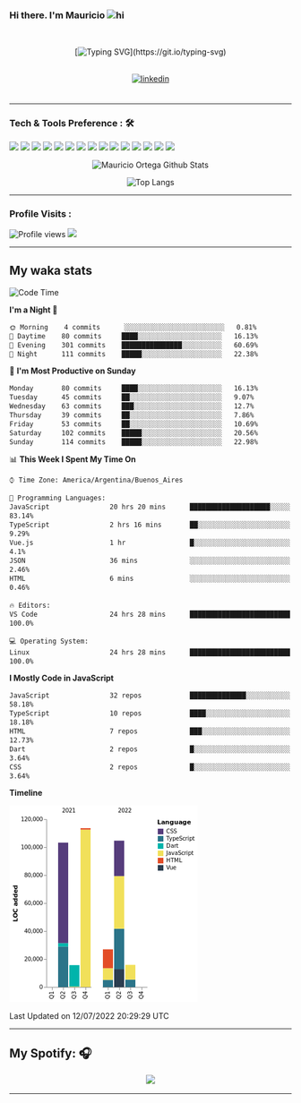 ### Hi there. I'm Mauricio <img src="https://user-images.githubusercontent.com/1303154/88677602-1635ba80-d120-11ea-84d8-d263ba5fc3c0.gif" width="28px" alt="hi">
<br /> 

<div align="center">
  
[![Typing SVG](https://readme-typing-svg.herokuapp.com?size=25&duration=7000&center=true&vCenter=true&width=650&height=40&lines=WELCOME!;My+name+is+Mauricio+Ortega...;I+am+a+Front-End+Developer...;I+hope+you+find+what+you+are+looking+for...;You+have+my+contact+information...;MAY+THE+FORCE+BE+WITH+YOU...)](https://git.io/typing-svg)

</div>
  
<br />

<div align="center">
  
<a href="https://www.linkedin.com/in/mauricio-sebasti%C3%A1n-ortega-71b43788/" target="_blank">
<img src=https://img.shields.io/badge/linkedin-%231E77B5.svg?&style=for-the-badge&logo=linkedin&logoColor=white alt=linkedin style="margin-bottom: 5px;" />
</a>
  
</div>

<br />



<!--
**Nekzus/Nekzus** is a ✨ _special_ ✨ repository because its `README.md` (this file) appears on your GitHub profile.

Here are some ideas to get you started:

- 🔭 I’m currently working on ...
- 🌱 I’m currently learning ...
- 👯 I’m looking to collaborate on ...
- 🤔 I’m looking for help with ...
- 💬 Ask me about ...
- 📫 How to reach me: ...
- 😄 Pronouns: ...
- ⚡ Fun fact: ...
-->

---

### Tech & Tools Preference : 🛠

<img src = "https://img.shields.io/badge/-HTML5-E34F26?style=flat&logo=html5&logoColor=white"> <img src = "https://img.shields.io/badge/-CSS3-1572B6?style=flat&logo=css3&logoColor=white">
<img src="https://img.shields.io/badge/-Sass-cc6699?style=flat&logo=sass&logoColor=ffffff">
<img src="https://img.shields.io/badge/-Bootstrap-563D7C?style=flat&logo=bootstrap&logoColor=white">
<img src="https://img.shields.io/badge/-JavaScript-eed718?style=flat&logo=javascript&logoColor=ffffff">
<img src="https://img.shields.io/badge/-React-000000?style=flat&logo=react&logoColor=00c8ff">
<img src="https://img.shields.io/badge/-Next-000000?style=flat&logo=nextdotjs&logoColor=white">
<img src="http://img.shields.io/badge/-Vue-black?style=flat&logo=vuedotjs&logoColor=4FC08D">
<img src="http://img.shields.io/badge/-Flutter-black?style=flat&logo=flutter&logoColor=02569B">
<img src="https://img.shields.io/badge/-Node.js-3C873A?style=flat&logo=Node.js&logoColor=white">
<img src="http://img.shields.io/badge/-Git-F1502F?style=flat&logo=git&logoColor=FFFFFF">
<img src="http://img.shields.io/badge/-Github-000000?style=flat&logo=github&logoColor=FFFFFF">
<img src="https://img.shields.io/badge/-Firebase-FFA611?style=flat&logo=firebase&logoColor=FFFFFF">
<img src="http://img.shields.io/badge/-Vercel-black?style=flat&logo=vercel&logoColor=white">
<img src="http://img.shields.io/badge/-VS%20Code-007ACC?style=flat&logo=visual%20studio%20code&logoColor=white">


<div align="center">
  
![Mauricio Ortega Github Stats](https://github-readme-stats.vercel.app/api?username=Nekzus&show_icons=true&title_color=fff&icon_color=79ff97&text_color=9f9f9f&bg_color=151515)

![Top Langs](https://github-readme-stats.vercel.app/api/top-langs/?username=Nekzus&hide=css,html,less&layout=compact&title_color=fff&icon_color=79ff97&text_color=9f9f9f&bg_color=151515)

</div>
  
---

### Profile Visits :
  
![Profile views](https://gpvc.arturio.dev/Nekzus)  <img src="https://img.shields.io/github/followers/Nekzus?label=Follow" style=" float:left, margin-right:10px" />

---


## My waka stats
<!--START_SECTION:waka-->
![Code Time](http://img.shields.io/badge/Code%20Time-1%2C044%20hrs%204%20mins-blue)

**I'm a Night 🦉** 

```text
🌞 Morning    4 commits      ░░░░░░░░░░░░░░░░░░░░░░░░░   0.81% 
🌆 Daytime    80 commits     ████░░░░░░░░░░░░░░░░░░░░░   16.13% 
🌃 Evening    301 commits    ███████████████░░░░░░░░░░   60.69% 
🌙 Night      111 commits    █████░░░░░░░░░░░░░░░░░░░░   22.38%

```
📅 **I'm Most Productive on Sunday** 

```text
Monday       80 commits     ████░░░░░░░░░░░░░░░░░░░░░   16.13% 
Tuesday      45 commits     ██░░░░░░░░░░░░░░░░░░░░░░░   9.07% 
Wednesday    63 commits     ███░░░░░░░░░░░░░░░░░░░░░░   12.7% 
Thursday     39 commits     ██░░░░░░░░░░░░░░░░░░░░░░░   7.86% 
Friday       53 commits     ██░░░░░░░░░░░░░░░░░░░░░░░   10.69% 
Saturday     102 commits    █████░░░░░░░░░░░░░░░░░░░░   20.56% 
Sunday       114 commits    █████░░░░░░░░░░░░░░░░░░░░   22.98%

```


📊 **This Week I Spent My Time On** 

```text
⌚︎ Time Zone: America/Argentina/Buenos_Aires

💬 Programming Languages: 
JavaScript               20 hrs 20 mins      ████████████████████░░░░░   83.14% 
TypeScript               2 hrs 16 mins       ██░░░░░░░░░░░░░░░░░░░░░░░   9.29% 
Vue.js                   1 hr                █░░░░░░░░░░░░░░░░░░░░░░░░   4.1% 
JSON                     36 mins             ░░░░░░░░░░░░░░░░░░░░░░░░░   2.46% 
HTML                     6 mins              ░░░░░░░░░░░░░░░░░░░░░░░░░   0.46%

🔥 Editors: 
VS Code                  24 hrs 28 mins      █████████████████████████   100.0%

💻 Operating System: 
Linux                    24 hrs 28 mins      █████████████████████████   100.0%

```

**I Mostly Code in JavaScript** 

```text
JavaScript               32 repos            ██████████████░░░░░░░░░░░   58.18% 
TypeScript               10 repos            ████░░░░░░░░░░░░░░░░░░░░░   18.18% 
HTML                     7 repos             ███░░░░░░░░░░░░░░░░░░░░░░   12.73% 
Dart                     2 repos             █░░░░░░░░░░░░░░░░░░░░░░░░   3.64% 
CSS                      2 repos             █░░░░░░░░░░░░░░░░░░░░░░░░   3.64%

```


**Timeline**

![Chart not found](https://raw.githubusercontent.com/Nekzus/Nekzus/main/charts/bar_graph.png) 


 Last Updated on 12/07/2022 20:29:29 UTC
<!--END_SECTION:waka-->

---
## My Spotify: 🎧

<div align="center"><img src="https://spotify-github-profile.vercel.app/api/view?uid=11169970531&cover_image=true&theme=default" /></div>

---
